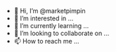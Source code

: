 - 👋 Hi, I’m @marketpimpin
- 👀 I’m interested in ...
- 🌱 I’m currently learning ...
- 💞️ I’m looking to collaborate on ...
- 📫 How to reach me ...

<!---
marketpimpin/marketpimpin is a ✨ special ✨ repository because its `README.md` (this file) appears on your GitHub profile.
You can click the Preview link to take a look at your changes.
--->
